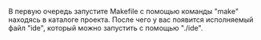 В первую очередь запустите Makefile с помощью команды "make" находясь в каталоге проекта.
После чего у вас появится исполняемый файл "ide", который можно запустить с помощью "./ide".
